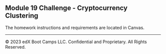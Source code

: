 ## Module 19 Challenge - Cryptocurrency Clustering

The homework instructions and requirements are located in Canvas.

---

© 2023 edX Boot Camps LLC. Confidential and Proprietary. All Rights Reserved.
